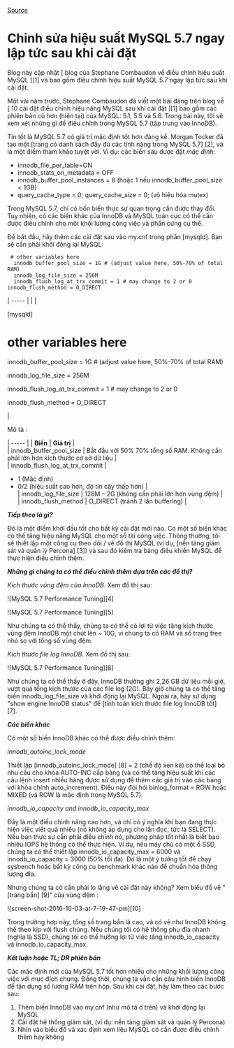 [Source](https://www.percona.com/blog/2016/10/12/mysql-5-7-performance-tuning-immediately-after-installation/ "Permalink to MySQL 5.7 Performance Tuning Immediately After Installation")

# Chỉnh sửa hiệu suất MySQL 5.7 ngay lập tức sau khi cài đặt

Blog này cập nhật [ blog của Stephane Combaudon về điều chỉnh hiệu suất MySQL ][1] và bao gồm điều chỉnh hiệu suất MySQL 5.7 ngay lập tức sau khi cài đặt.

Một vài năm trước, Stephane Combaudon đã viết một bài đăng trên blog về [ 10 cài đặt điều chỉnh hiệu năng MySQL sau khi cài đặt ][1] bao gồm các phiên bản cũ hơn (hiện tại) của MySQL: 5.1, 5.5 và 5.6. Trong bài này, tôi sẽ xem xét những gì để điều chỉnh trong MySQL 5.7 (tập trung vào InnoDB).

Tin tốt là MySQL 5.7 có giá trị mặc định tốt hơn đáng kể. Morgan Tocker đã tạo một [trang có danh sách đầy đủ các tính năng trong MySQL 5.7] [2], và là một điểm tham khảo tuyệt vời. Ví dụ: các biến sau được đặt _mặc định_:

- innodb_file_per_table=ON
- innodb_stats_on_metadata = OFF
- innodb_buffer_pool_instances = 8 (hoặc 1 nếu innodb_buffer_pool_size < 1GB)
- query_cache_type = 0; query_cache_size = 0; (vô hiệu hóa mutex)

Trong MySQL 5.7, chỉ có bốn biến thực sự quan trọng cần được thay đổi. Tuy nhiên, có các biến khác của InnoDB và MySQL toàn cục có thể cần được điều chỉnh cho một khối lượng công việc và phần cứng cụ thể.

Để bắt đầu, hãy thêm các cài đặt sau vào my.cnf trong phần [mysqld]. Bạn sẽ cần phải khởi động lại MySQL:

```[mysqld]
 # other variables here
  innodb_buffer_pool_size = 1G # (adjust value here, 50%-70% of total RAM) 
  innodb_log_file_size = 256M 
  innodb_flush_log_at_trx_commit = 1 # may change to 2 or 0 innodb_flush_method = O_DIRECT
```

| ----- |
|   | 

[mysqld]

# other variables here

innodb_buffer_pool_size = 1G # (adjust value here, 50%-70% of total RAM)

innodb_log_file_size = 256M

innodb_flush_log_at_trx_commit = 1 # may change to 2 or 0

innodb_flush_method = O_DIRECT

 | 

Mô tả :

| ----- |
| **Biến** |  **Giá trị** |  
| innodb_buffer_pool_size |  Bắt đầu với 50% 70% tổng số RAM. Không cần phải lớn hơn kích thước cơ sở dữ liệu |  
| innodb_flush_log_at_trx_commit | 

* 1   (Mặc định)
* 0/2 (hiệu suất cao hơn, độ tin cậy thấp hơn)
 |  
| innodb_log_file_size |  128M – 2G (không cần phải lớn hơn vùng đệm) |  
| innodb_flush_method |  O_DIRECT (tránh 2 lần buffering) | 

 

_**Tiếp theo là gì?**_

Đó là một điểm khởi đầu tốt cho bất kỳ cài đặt mới nào. Có một số biến khác có thể tăng hiệu năng MySQL cho một số tải công việc. Thông thường, tôi sẽ thiết lập một công cụ theo dõi / vẽ đồ thị MySQL (ví dụ, [nền tảng giám sát và quản lý Percona] [3]) và sau đó kiểm tra bảng điều khiển MySQL để thực hiện điều chỉnh thêm.

_**Những gì chúng ta có thể điều chỉnh thêm dựa trên các đồ thị?**_

_Kích thước vùng đệm của InnoDB_. Xem đồ thị sau:

![MySQL 5.7 Performance Tuning][4]

![MySQL 5.7 Performance Tuning][5]

Như chúng ta có thể thấy, chúng ta có thể có lợi từ việc tăng kích thước vùng đệm InnoDB một chút lên ~ 10G, vì chúng ta có RAM và số trang free nhỏ so với tổng số vùng đệm.

_Kích thước file log InnoDB._ Xem đồ thị sau:

![MySQL 5.7 Performance Tuning][6]
	
Như chúng ta có thể thấy ở đây, InnoDB thường ghi 2,26 GB dữ liệu mỗi giờ, vượt quá tổng kích thước của các file log (2G). Bây giờ chúng ta có thể tăng biến innodb_log_file_size và khởi động lại MySQL. Ngoài ra, hãy sử dụng "show engine InnoDB status" để [tính toán kích thước file log InnoDB tốt] [7].

_**Các biến khác**_

Có một số biến InnoDB khác có thể được điều chỉnh thêm:

_innodb_autoinc_lock_mode_

Thiết lập [innodb_autoinc_lock_mode] [8] = 2 (chế độ xen kẽ) có thể loại bỏ nhu cầu cho khóa AUTO-INC cấp bảng (và có thể tăng hiệu suất khi các câu lệnh insert nhiều hàng được sử dụng để thêm các giá trị vào các bảng với khóa chính auto_increment). Điều này đòi hỏi binlog_format = ROW hoặc MIXED (và ROW là mặc định trong MySQL 5.7).

_innodb_io_capacity _and_ innodb_io_capacity_max_

Đây là một điều chỉnh nâng cao hơn, và chỉ có ý nghĩa khi bạn đang thực hiện việc viết quá nhiều (nó không áp dụng cho lần đọc, tức là SELECT). Nếu bạn thực sự cần phải điều chỉnh nó, phương pháp tốt nhất là biết bao nhiêu IOPS hệ thống có thể thực hiện. Ví dụ, nếu máy chủ có một ổ SSD, chúng ta có thể thiết lập innodb_io_capacity_max = 6000 và innodb_io_capacity = 3000 (50% tối đa). Đó là một ý tưởng tốt để chạy sysbench hoặc bất kỳ công cụ benchmark khác nào để chuẩn hóa thông lượng đĩa.


Nhưng chúng ta có cần phải lo lắng về cài đặt này không? Xem biểu đồ về "[trang bẩn] [9]" của vùng đệm :

![screen-shot-2016-10-03-at-7-19-47-pm][10]

Trong trường hợp này, tổng số trang bẩn là cao, và có vẻ như InnoDB không thể theo kịp với flush chúng. Nếu chúng tôi có hệ thống phụ đĩa nhanh (nghĩa là SSD), chúng tôi có thể hưởng lợi từ việc tăng innodb_io_capacity và innodb_io_capacity_max.

_**Kết luận hoặc TL; DR phiên bản**_

Các mặc định mới của MySQL 5.7 tốt hơn nhiều cho những khối lượng công việc với mục đích chung. Đồng thời, chúng ta vẫn cần cấu hình biến InnoDB để tận dụng số lượng RAM trên hộp. Sau khi cài đặt, hãy làm theo các bước sau:

1. Thêm biến InnoDB vào my.cnf (như mô tả ở trên) và khởi động lại MySQL
2. Cài đặt hệ thống giám sát, (ví dụ: nền tảng giám sát và quản lý Percona)
3. Nhìn vào biểu đồ và xác định xem liệu MySQL có cần được điều chỉnh thêm hay không
